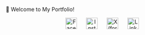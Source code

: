 🚀 Welcome to My Portfolio!


<div align="center">
  <a href="https://www.facebook.com/XxAni10NxX/"><img src="images/facebook.png" alt="Facebook" width="30px" style="margin: 0 10px;"></a>
  <a href="https://www.instagram.com/incarcerated_abyss/"><img src="images/instagram.png" alt="Instagram" width="30px" style="margin: 0 10px;"></a>
  <a href="https://x.com/incarcerated_ab"><img src="images/twitter.png" alt="X (formerly Twitter)" width="30px" style="margin: 0 10px;"></a>
  <a href="https://www.linkedin.com/in/akshat-newal-700021268/"><img src="images/linkedin.png" alt="LinkedIn" width="30px" style="margin: 0 10px;"></a>
</div>
